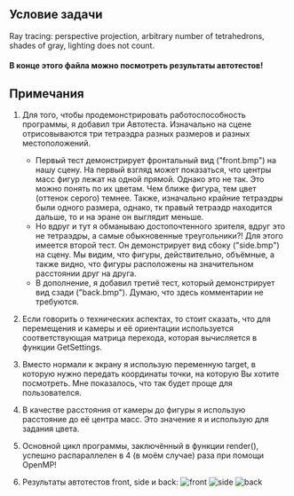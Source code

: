 ## Условие задачи
  Ray tracing: perspective projection, arbitrary number of tetrahedrons, shades of gray, lighting does not count.

#### В конце этого файла можно посмотреть результаты автотестов!
## Примечания
1)
    Для того, чтобы продемонстрировать работоспособность программы, я добавил три Автотеста. Изначально на сцене отрисовываются три тетраэдра разных размеров и разных местоположений. 
        
    + Первый тест демонстрирует фронтальный вид ("front.bmp") на нашу сцену. На первый взгляд может показаться, что центры масс фигур лежат на одной прямой. Однако это не так. Это можно понять по их цветам. Чем ближе фигура, тем цвет (оттенок серого) темнее. Также, изначально крайние тетраэдры были одного размера, однако, тк правый тетраэдр находится дальше, то и на эране он выглядит меньше.  
    + Но вдруг и тут я обманываю достопочтенного зрителя, вдруг это не тетраэдры, а самые обыкновенные треугольники?! Для этого имеется второй тест. Он демонстрирует вид сбоку ("side.bmp") на сцену. Мы видим, что фигуры, действительно,  объёмные, а также видно, что фигуры расположены на значительном расстоянии друг на друга. 
    + В дополнение, я добавил третиё тест, который демонстрирует вид сзади ("back.bmp"). Думаю, что здесь комментарии не требуются. 

2)
    Если говорить о технических аспектах, то стоит сказать, что для перемещения и камеры и её ориентации используется
соответствующая матрица перехода, которая вычисляется в функции GetSettings. 
3)
   Вместо нормали к экрану я использую переменную target, в которую нужно передать координаты точки, на которую Вы хотите
посмотреть. Мне показалось, что так будет проще для пользователся.

4)
    В качестве расстояния от камеры до фигуры я использую расстояние до её центра масс. Это значение я и использую
для задания цвета.

5)
    Основной цикл программы, заключённый в функции render(), успешно распараллелен в 4 (в моём случае) раза при помощи OpenMP!

6)
    Результаты автотестов front, side и back:
    ![front](https://user-images.githubusercontent.com/63450531/81861643-3b7b4980-9571-11ea-82f7-620a4a8e6735.jpg)
    ![side](https://user-images.githubusercontent.com/63450531/81861722-5d74cc00-9571-11ea-89d1-c306d0fe75cf.jpg)
    ![back](https://user-images.githubusercontent.com/63450531/81861742-65347080-9571-11ea-9e5f-b6f394d340c1.jpg)

    
